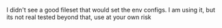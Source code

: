 I didn't see a good fileset that would set the env configs.
I am using it, but its not real tested beyond that, use at your own risk
